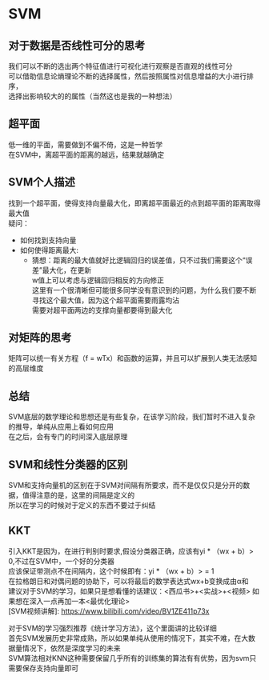 # SVM    
## 对于数据是否线性可分的思考     
我们可以不断的选出两个特征值进行可视化进行观察是否直观的线性可分    
可以借助信息论熵理论不断的选择属性，然后按照属性对信息增益的大小进行排序，   
选择出影响较大的的属性（当然这也是我的一种想法）
## 超平面  
低一维的平面，需要做到不偏不倚，这是一种哲学  
在SVM中，离超平面的距离的越远，结果就越确定  
## SVM个人描述  
找到一个超平面，使得支持向量最大化，即离超平面最近的点到超平面的距离取得最大值  
疑问： 
* 如何找到支持向量
* 如何使得距离最大:
   * 猜想：距离的最大值就好比逻辑回归的误差值，只不过我们需要这个“误差”最大化，在更新  
   w值上可以考虑与逻辑回归相反的方向修正   
   这里有一个很清晰但可能很多同学没有意识到的问题，为什么我们要不断寻找这个最大值，因为这个超平面需要雨露均沾  
   需要对超平面两边的支撑向量都要得到最大化
   
     
## 对矩阵的思考  
矩阵可以统一有关方程（f = wTx）和函数的运算，并且可以扩展到人类无法感知的高层维度  

## 总结  
SVM底层的数学理论和思想还是有些复杂，在该学习阶段，我们暂时不进入复杂的推导，单纯从应用上看如何应用  
在之后，会有专门的时间深入底层原理

## SVM和线性分类器的区别   
SVM和支持向量机的区别在于SVM对间隔有所要求，而不是仅仅只是分开的数据，值得注意的是，这里的间隔是定义的  
所以在学习的时候对于定义的东西不要过于纠结   
## KKT    
引入KKT是因为，在进行判别时要求,假设分类器正确，应该有yi * （wx + b）> 0,不过在SVM中，一个好的分类器  
应该保证带测点不在间隔内，这个时候即有：yi * （wx + b）> = 1  
在拉格朗日和对偶问题的协助下，可以将最后的数学表达式wx+b变换成由α和  
建议对于SVM的学习，如果只是想看懂的话建议：<西瓜书>+<实战>+<视频>
如果想在深入一点再加一本<最优化理论>     
[SVM视频讲解]: https://www.bilibili.com/video/BV1ZE411p73x

对于SVM的学习强烈推荐《统计学习方法》，这个里面讲的比较详细  
首先SVM发展历史非常成熟，所以如果单纯从使用的情况下，其实不难，在大数据量情况下，依然是深度学习的未来  
SVM算法相对KNN这种需要保留几乎所有的训练集的算法有有优势，因为svm只需要保存支持向量即可